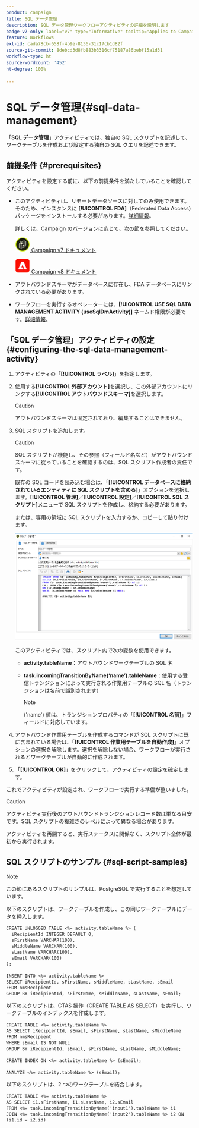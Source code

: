 ```yaml
---
product: campaign
title: SQL データ管理
description: SQL データ管理ワークフローアクティビティの詳細を説明します
badge-v7-only: label="v7" type="Informative" tooltip="Applies to Campaign Classic v7 only"
feature: Workflows
exl-id: cada78cb-658f-4b9e-8136-31c17cb1d82f
source-git-commit: 8debcd3d8fb883b3316cf75187a86bebf15a1d31
workflow-type: ht
source-wordcount: '452'
ht-degree: 100%

---
```


# SQL データ管理{#sql-data-management}



「**SQL データ管理**」アクティビティでは、独自の SQL スクリプトを記述して、ワークテーブルを作成および設定する独自の SQL クエリを記述できます。

## 前提条件 {#prerequisites}

アクティビティを設定する前に、以下の前提条件を満たしていることを確認してください。

* このアクティビティは、リモートデータソースに対してのみ使用できます。そのため、インスタンスに **[!UICONTROL FDA]**（Federated Data Access）パッケージをインストールする必要があります。[詳細情報](../../installation/using/about-fda.md)。

   詳しくは、Campaign のバージョンに応じて、次の節を参照してください。

   ![](assets/do-not-localize/v7.jpeg)[  Campaign v7 ドキュメント](../../installation/using/about-fda.md)

   ![](assets/do-not-localize/v8.png)[  Campaign v8 ドキュメント](https://experienceleague.adobe.com/docs/campaign/campaign-v8/connect/fda.html?lang=ja)

* アウトバウンドスキーマがデータベースに存在し、FDA データベースにリンクされている必要があります。 
* ワークフローを実行するオペレーターには、**[!UICONTROL USE SQL DATA MANAGEMENT ACTIVITY (useSqlDmActivity)]** ネームド権限が必要です。[詳細情報](../../platform/using/access-management-named-rights.md)。

## 「SQL データ管理」アクティビティの設定 {#configuring-the-sql-data-management-activity}

1. アクティビティの「**[!UICONTROL ラベル]**」を指定します。
1. 使用する&#x200B;**[!UICONTROL 外部アカウント]**&#x200B;を選択し、この外部アカウントにリンクする&#x200B;**[!UICONTROL アウトバウンドスキーマ]**&#x200B;を選択します。

   >[!CAUTION]
   >
   >アウトバウンドスキーマは固定されており、編集することはできません。

1. SQL スクリプトを追加します。

   >[!CAUTION]
   >
   >SQL スクリプトが機能し、その参照（フィールド名など）がアウトバウンドスキーマに従っていることを確認するのは、SQL スクリプト作成者の責任です。

   既存の SQL コードを読み込む場合は、「**[!UICONTROL データベースに格納されているエンティティに SQL スクリプトを含める]**」オプションを選択します。**[!UICONTROL 管理]**／**[!UICONTROL 設定]**／**[!UICONTROL SQL スクリプト]**&#x200B;メニューで SQL スクリプトを作成し、格納する必要があります。

   または、専用の領域に SQL スクリプトを入力するか、コピーして貼り付けます。

   ![](assets/sql_datamanagement.png)

   このアクティビティでは、スクリプト内で次の変数を使用できます。

   * **activity.tableName**：アウトバウンドワークテーブルの SQL 名
   * **task.incomingTransitionByName(‘name’).tableName**：使用する受信トランジションによって実行される作業用テーブルの SQL 名（トランジションは名前で識別されます）

      >[!NOTE]
      >
      >(&#39;name&#39;) 値は、トランジションプロパティの「**[!UICONTROL 名前]**」フィールドに対応しています。

1. アウトバウンド作業用テーブルを作成するコマンドが SQL スクリプトに既に含まれている場合は、「**[!UICONTROL 作業用テーブルを自動作成]**」オプションの選択を解除します。選択を解除しない場合、ワークフローが実行されるとワークテーブルが自動的に作成されます。

1. 「**[!UICONTROL OK]**」をクリックして、アクティビティの設定を確定します。

これでアクティビティが設定され、ワークフローで実行する準備が整いました。

>[!CAUTION]
>
>アクティビティ実行後のアウトバウンドトランジションレコード数は単なる目安です。SQL スクリプトの複雑さのレベルによって異なる場合があります。
>  
>アクティビティを再開すると、実行ステータスに関係なく、スクリプト全体が最初から実行されます。

## SQL スクリプトのサンプル {#sql-script-samples}

>[!NOTE]
>
>この節にあるスクリプトのサンプルは、PostgreSQL で実行することを想定しています。

以下のスクリプトは、ワークテーブルを作成し、この同じワークテーブルにデータを挿入します。


```
CREATE UNLOGGED TABLE <%= activity.tableName %> (
  iRecipientId INTEGER DEFAULT 0,
  sFirstName VARCHAR(100),
  sMiddleName VARCHAR(100),
  sLastName VARCHAR(100),
  sEmail VARCHAR(100)
);

INSERT INTO <%= activity.tableName %>
SELECT iRecipientId, sFirstName, sMiddleName, sLastName, sEmail
FROM nmsRecipient
GROUP BY iRecipientId, sFirstName, sMiddleName, sLastName, sEmail;
```

以下のスクリプトは、CTAS 操作（CREATE TABLE AS SELECT）を実行し、ワークテーブルのインデックスを作成します。


```
CREATE TABLE <%= activity.tableName %>
AS SELECT iRecipientId, sEmail, sFirstName, sLastName, sMiddleName
FROM nmsRecipient
WHERE sEmail IS NOT NULL
GROUP BY iRecipientId, sEmail, sFirstName, sLastName, sMiddleName;

CREATE INDEX ON <%= activity.tableName %> (sEmail);

ANALYZE <%= activity.tableName %> (sEmail);
```

以下のスクリプトは、2 つのワークテーブルを結合します。


```
CREATE TABLE <%= activity.tableName %>
AS SELECT i1.sFirstName, i1.sLastName, i2.sEmail
FROM <%= task.incomingTransitionByName('input1').tableName %> i1
JOIN <%= task.incomingTransitionByName('input2').tableName %> i2 ON (i1.id = i2.id)
```
